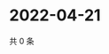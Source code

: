 # 2022-04-21

共 0 条

<!-- BEGIN WEIBO -->
<!-- 最后更新时间 Thu Apr 21 2022 20:31:15 GMT+0800 (China Standard Time) -->

<!-- END WEIBO -->
